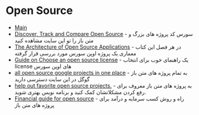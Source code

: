 # Open Source

- [Main](./README.md)
- [Discover, Track and Compare Open Source](https://www.openhub.net) - سورس کد پروژه های بزرگ و متن باز را تو این سایت مشاهده کنید
- [The Architecture of Open Source Applications](http://aosabook.org/en/index.html) - در هر فصل این کتاب معماری یک پروژه اوپن سورس مورد بررسی قرار گرفته
- [Guide on Choose an open source license](http://choosealicense.com) - یک راهنمای خوب برای انتخاب license های اوپن سورس
- [all open source google projects in one place](http://opensource.google.com) - به تمام پروژه های متن باز گوگل در این سایت دسترسی دارید
- [help out favorite open source projects.](http://codetriage.com) - به پروژه های متن باز معروف برای رفع کردن مشکلاتشان کمک کنید و برنامه نویس بهتری شوید.
- [Financial guide for open source](http://github.com/nayafia/lemonade-stand) - راه و روش کسب سرمایه و درآمد برای پروژه های متن باز
